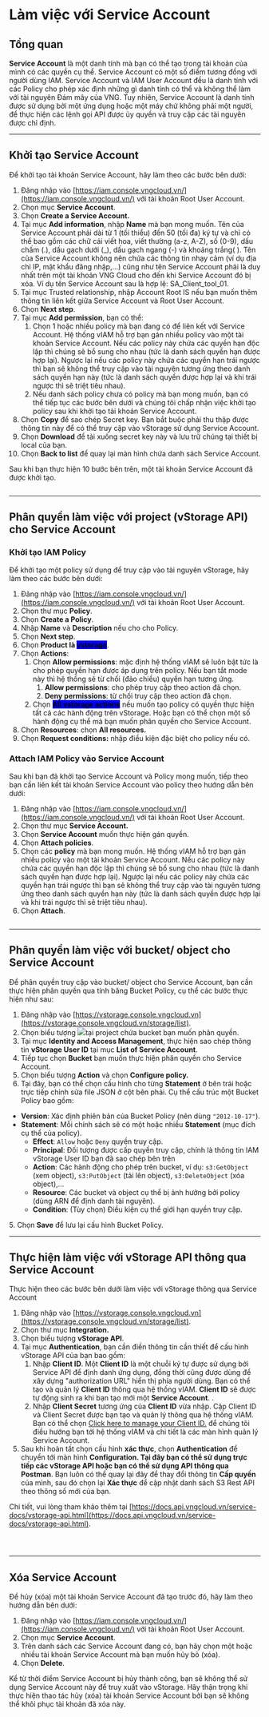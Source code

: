 # Làm việc với Service Account

## **Tổng quan**

**Service Account** là một danh tính mà bạn có thể tạo trong tài khoản của mình có các quyền cụ thể. Service Account có một số điểm tương đồng với người dùng IAM. Service Account và IAM User Account đều là danh tính với các Policy cho phép xác định những gì danh tính có thể và không thể làm với tài nguyên Đám mây của VNG. Tuy nhiên, Service Account là danh tính được sử dụng bởi một ứng dụng hoặc một máy chứ không phải một người, để thực hiện các lệnh gọi API được ủy quyền và truy cập các tài nguyên được chỉ định.

***

## Khởi tạo Service Account

Để khởi tạo tài khoản Service Account, hãy làm theo các bước bên dưới:

1. Đăng nhập vào [https://iam.console.vngcloud.vn/](https://iam.console.vngcloud.vn/) với tài khoản Root User Account.
2. Chọn mục **Service Account**.
3. Chọn **Create a Service Account.**
4. Tại mục **Add information**, nhập **Name** mà bạn mong muốn. Tên của Service Account phải dài từ 1 (tối thiểu) đến 50 (tối đa) ký tự và chỉ có thể bao gồm các chữ cái viết hoa, viết thường (a-z, A-Z), số (0-9), dấu chấm (.), dấu gạch dưới (\_), dấu gạch ngang (-) và khoảng trắng( ). Tên của Service Account không nên chứa các thông tin nhạy cảm (ví dụ địa chỉ IP, mật khẩu đăng nhập,...) cũng như tên Service Account phải là duy nhất trên một tài khoản VNG Cloud cho đến khi Service Account đó bị xóa. Ví dụ tên Service Account sau là hợp lệ: SA\_Client\_tool\_01.
5. Tại mục Trusted relationship, nhập Account Root IS nếu bạn muốn thêm thông tin liên kết giữa Service Account và Root User Account.
6. Chọn **Next step**.
7. Tại mục **Add permission**, bạn có thể:
   1. Chọn 1 hoặc nhiều policy mà bạn đang có để liên kết với Service Account. Hệ thống vIAM hỗ trợ bạn gán nhiều policy vào một tài khoản Service Account. Nếu các policy này chứa các quyền hạn độc lập thì chúng sẽ bổ sung cho nhau (tức là danh sách quyền hạn được hợp lại). Ngược lại nếu các policy này chứa các quyền hạn trái ngược thì bạn sẽ không thể truy cập vào tài nguyên tương ứng theo danh sách quyền hạn này (tức là danh sách quyền được hợp lại và khi trái ngược thì sẽ triệt tiêu nhau).
   2. Nếu danh sách policy chưa có policy mà bạn mong muốn, bạn có thể tiếp tục các bước bên dưới và chúng tôi chấp nhận việc khởi tạo policy sau khi khởi tạo tài khoản Service Account.
8. Chọn **Copy** để sao chép Secret key. Bạn bắt buộc phải thu thập được thông tin này để có thể truy cập vào vStorage sử dụng Service Account.
9. Chọn **Download** để tải xuống secret key này và lưu trữ chúng tại thiết bị local của bạn.
10. Chọn **Back to list** để quay lại màn hình chứa danh sách Service Account.

Sau khi bạn thực hiện 10 bước bên trên, một tài khoản Service Account đã được khởi tạo.

<figure><img src="../../../../.gitbook/assets/image (11) (1) (1) (1).png" alt=""><figcaption></figcaption></figure>

***

## Phân quyền làm việc với project (vStorage API) cho Service Account

### Khởi tạo IAM Policy

Để khởi tạo một policy sử dụng để truy cập vào tài nguyên vStorage, hãy làm theo các bước bên dưới:

1. Đăng nhập vào [https://iam.console.vngcloud.vn/](https://iam.console.vngcloud.vn/) với tài khoản Root User Account.
2. Chọn thư mục **Policy**.
3. Chọn **Create a Policy**.
4. Nhập **Name** và **Description** nếu cho cho Policy.
5. Chọn **Next step**.
6. Chọn **Product là&#x20;**<mark style="background-color:blue;">**vstorage**</mark>.
7. Chọn **Actions**:
   1. Chọn **Allow permissions**: mặc định hệ thống vIAM sẽ luôn bật tức là cho phép quyền hạn được áp dụng trên policy. Nếu bạn tắt mode này thì hệ thống sẽ từ chối (đảo chiều) quyền hạn tương ứng.
      1. **Allow permissions**: cho phép truy cập theo action đã chọn.
      2. **Deny permissions**: từ chối truy cập theo action đã chọn.
   2. Chọn <mark style="background-color:blue;">**All vstorage actions**</mark> nếu muốn tạo policy có quyền thực hiện tất cả các hành động trên vStorage. Hoặc bạn có thể chọn một số hành động cụ thể mà bạn muốn phân quyền cho Service Account.
8. Chọn **Resources**: chọn **All resources.**
9. Chọn **Request conditions:** nhập điều kiện đặc biệt cho policy nếu có.

### Attach IAM Policy vào Service Account

Sau khi bạn đã khởi tạo Service Account và Policy mong muốn, tiếp theo bạn cần liên kết tài khoản Service Account vào policy theo hướng dẫn bên dưới:

1. Đăng nhập vào [https://iam.console.vngcloud.vn/](https://iam.console.vngcloud.vn/) với tài khoản Root User Account.
2. Chọn thư mục **Service Account.**
3. Chọn **Service Account** muốn thực hiện gán quyền.
4. Chọn **Attach policies**.
5. Chọn các **policy** mà bạn mong muốn. Hệ thống vIAM hỗ trợ bạn gán nhiều policy vào một tài khoản Service Account. Nếu các policy này chứa các quyền hạn độc lập thì chúng sẽ bổ sung cho nhau (tức là danh sách quyền hạn được hợp lại). Ngược lại nếu các policy này chứa các quyền hạn trái ngược thì bạn sẽ không thể truy cập vào tài nguyên tương ứng theo danh sách quyền hạn này (tức là danh sách quyền được hợp lại và khi trái ngược thì sẽ triệt tiêu nhau).
6. Chọn **Attach**.

<figure><img src="../../../../.gitbook/assets/image (12) (1) (1) (1).png" alt=""><figcaption></figcaption></figure>

***

## Phân quyền làm việc với bucket/ object cho Service Account

Để phân quyền truy cập vào bucket/ object cho Service Account, bạn cần thực hiện phân quyền qua tính băng Bucket Policy, cụ thể các bước thực hiện như sau:

1. Đăng nhập vào [https://vstorage.console.vngcloud.vn](https://vstorage.console.vngcloud.vn/storage/list).
2. Chọn biểu tượng ![](<../../../../.gitbook/assets/image (7) (1) (1) (1) (1) (1) (1) (1) (1).png>)tại project chứa bucket bạn muốn phân quyền.
3. Tại mục **Identity and Access Management**, thực hiện sao chép thông tin **vStorage User ID** tại mục **List of Service Account**.
4. Tiếp tục chọn **Bucket** bạn muốn thực hiện phân quyền cho Service Account.
5. Chọn biểu tượng **Action** và chọn **Configure policy.**
6. Tại đây, bạn có thể chọn cấu hình cho từng **Statement** ở bên trái hoặc trực tiếp chỉnh sửa file JSON ở cột bên phải. Cụ thể cấu trúc một Bucket Policy bao gồm:

* **Version**: Xác định phiên bản của Bucket Policy (nên dùng `"2012-10-17"`).
* **Statement**: Mỗi chính sách sẽ có một hoặc nhiều **Statement** (mục đích cụ thể của policy).
  * **Effect**: `Allow` hoặc `Deny` quyền truy cập.
  * **Principal**: Đối tượng được cấp quyền truy cập, chính là thông tin IAM vStorage User ID bạn đã sao chép bên trên
  * **Action**: Các hành động cho phép trên bucket, ví dụ: `s3:GetObject` (xem object), `s3:PutObject` (tải lên object), `s3:DeleteObject` (xóa object),…
  * **Resource**: Các bucket và object cụ thể bị ảnh hưởng bởi policy (dùng ARN để định danh tài nguyên).
  * **Condition**: (Tùy chọn) Điều kiện cụ thể giới hạn quyền truy cập.

5\. Chọn **Save** để lưu lại cấu hình Bucket Policy.

***

## Thực hiện làm việc với vStorage API thông qua Service Account

Thực hiện theo các bước bên dưới làm việc với vStorage thông qua Service Account

1. Đăng nhập vào [https://vstorage.console.vngcloud.vn](https://vstorage.console.vngcloud.vn/storage/list).
2. Chọn thư mục **Integration.**
3. Chọn biểu tượng **vStorage API**.
4. Tại mục **Authentication**, bạn cần điền thông tin cần thiết để cấu hình vStorage API của bạn bao gồm:
   1. Nhập **Client ID**. Một **Client ID** là một chuỗi ký tự được sử dụng bởi Service API để định danh ứng dụng, đồng thời cũng được dùng để xây dựng "authorization URL" hiển thị phía người dùng. Bạn có thể tạo và quản lý **Client ID** thông qua hệ thống vIAM. **Client ID** sẽ được tự động sinh ra khi bạn tạo mới một **Service Account**. .
   2. Nhập **Client Secret** tương ứng của **Client ID** vừa nhập. Cặp Client ID và Client Secret được bạn tạo và quản lý thông qua hệ thống vIAM. Bạn có thể chọn [Click here to manage your Client ID.](https://iam.console.vngcloud.vn/service-accounts) để chúng tôi điều hướng bạn tới hệ thống vIAM và chi tiết là các màn hình quản lý Service Account.
5. Sau khi hoàn tất chọn cấu hình **xác thực**, chọn **Authentication** để chuyển tới màn hình **Configuration. Tại đây bạn có thể sử dụng trực tiếp các vStorage API hoặc bạn có thể sử dụng API thông qua Postman**. Bạn luôn có thể quay lại đây để thay đổi thông tin **Cấp quyền** của mình, sau đó chọn lại **Xác thực** để cập nhật danh sách S3 Rest API theo thông số mới của bạn.

Chi tiết, vui lòng tham khảo thêm tại [https://docs.api.vngcloud.vn/service-docs/vstorage-api.html](https://docs.api.vngcloud.vn/service-docs/vstorage-api.html).

<figure><img src="../../../../.gitbook/assets/image (1047).png" alt=""><figcaption></figcaption></figure>

<figure><img src="../../../../.gitbook/assets/image (1048).png" alt=""><figcaption></figcaption></figure>

<figure><img src="../../../../.gitbook/assets/image (1049).png" alt=""><figcaption></figcaption></figure>

***

## Xóa Service Account

Để hủy (xóa) một tài khoản Service Account đã tạo trước đó, hãy làm theo hướng dẫn bên dưới:

1. Đăng nhập vào [https://iam.console.vngcloud.vn/](https://iam.console.vngcloud.vn/) với tài khoản Root User Account.
2. Chọn mục **Service Account**.
3. Trên danh sách các Service Account đang có, bạn hãy chọn một hoặc nhiều tài khoản Service Account mà bạn muốn hủy bỏ (xóa).
4. Chọn **Delete**.

Kể từ thời điểm Service Account bị hủy thành công, bạn sẽ không thể sử dụng Service Account này để truy xuất vào vStorage. Hãy thận trọng khi thực hiện thao tác hủy (xóa) tài khoản Service Account bởi bạn sẽ không thể khôi phục tài khoản đã xóa này.
